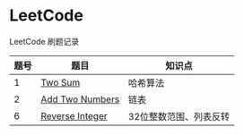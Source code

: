 # LeetCode
LeetCode 刷题记录

| 题号| 题目 | 知识点 |
| ------ | ------ | ------ |
| 1 | [Two Sum](/LeetCode/Two_Sum.py)| 哈希算法 |
| 2 | [Add Two Numbers](/LeetCode/Add_Two_Numbers.py)| 链表 |
| 6 | [Reverse Integer](/LeetCode/Reverse_Integer.py)| 32位整数范围、列表反转 |

